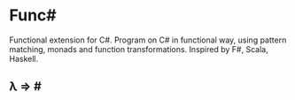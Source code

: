 # Func#
Functional extension for C#.
Program on C# in functional way, using pattern matching, monads and function transformations.
Inspired by F#, Scala, Haskell.

## λ => \#
